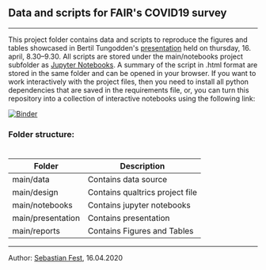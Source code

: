 ## Data and scripts for FAIR's COVID19 survey
***
This project folder contains data and scripts to reproduce the figures and tables showcased in Bertil Tungodden's [presentation](https://www.youtube.com/watch?v=I14F7j2-WeI) held on thursday, 16. april, 8.30–9.30. All scripts are stored under the main/notebooks project subfolder as [Jupyter Notebooks](http://jupyter.org/). A summary of the script in .html format are stored in the same folder and can be opened in your browser. If you want to work interactively with the project files, then you need to install all python dependencies that are saved in the requirements file, or, you can turn this repository into a collection of interactive notebooks using the 
following link: 

[![Binder](https://mybinder.org/badge_logo.svg)](https://mybinder.org/v2/gh/sebfest/covid19_survey/master)

### Folder structure:
#
| Folder            | Description                     |
|-------------------|---------------------------------|
| main/data         | Contains data source            |
| main/design       | Contains qualtrics project file |
| main/notebooks    | Contains jupyter notebooks      |
| main/presentation | Contains presentation           |
| main/reports      | Contains Figures and Tables     |

***
Author: [Sebastian Fest](http://sebfest.pythonanywhere.com/), 16.04.2020



